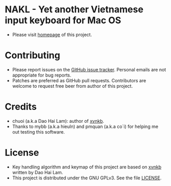 NAKL - Yet another Vietnamese input keyboard for Mac OS
=======

* Please visit [homepage](http://huyphan.github.com/NAKL) of this project.

Contributing
=======

* Please report issues on the [GitHub issue tracker](https://github.com/huyphan/NAKL/issues). Personal emails are not appropriate for bug reports. 
* Patches are preferred as GitHub pull requests. Contributors are welcome to request free beer from author of this project.

Credits
=======
* chuoi (a.k.a Dao Hai Lam): author of [xvnkb](http://xvnkb.sourceforge.net). 
* Thanks to mybb (a.k.a hieuln) and pmquan (a.k.a co`i) for helping me out testing this software.

License
=======
* Key handling algorithm and keymap of this project are based on [xvnkb](http://xvnkb.sourceforge.net/) written by Dao Hai Lam.
* This project is distributed under the GNU GPLv3. See the file [LICENSE](https://github.com/huyphan/NAKL/blob/master/LICENSE).